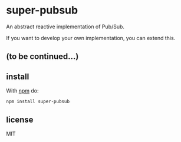 # super-pubsub

An abstract reactive implementation of Pub/Sub.

If you want to develop your own implementation, you can extend this.

## (to be continued...)

## install

With [npm](https://npmjs.org) do:

```
npm install super-pubsub
```

## license

MIT